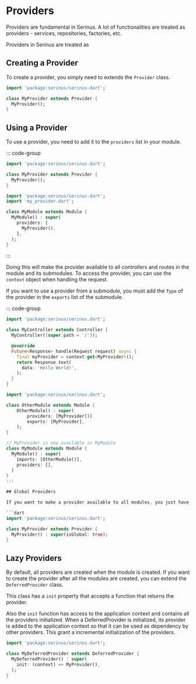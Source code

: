 # Providers

Providers are fundamental in Serinus. A lot of functionalities are treated as providers - services, repositories, factories, etc.

Providers in Serinus are treated as

## Creating a Provider

To create a provider, you simply need to extends the `Provider` class.

```dart
import 'package:serinus/serinus.dart';

class MyProvider extends Provider {
  MyProvider();
}
```

## Using a Provider

To use a provider, you need to add it to the `providers` list in your module.

::: code-group
    
```dart [my_provider.dart]
import 'package:serinus/serinus.dart';

class MyProvider extends Provider {
  MyProvider();
}
```

```dart [my_module.dart]
import 'package:serinus/serinus.dart';
import 'my_provider.dart';

class MyModule extends Module {
  MyModule() : super(
    providers: [
      MyProvider(),
    ],
  );
}
```
:::

Doing this will make the provider available to all controllers and routes in the module and its submodules.
To access the provider, you can use the `context` object when handling the request.

If you want to use a provider from a submodule, you must add the `Type` of the provider in the `exports` list of the submodule.

::: code-group

```dart [Simple Usage]
import 'package:serinus/serinus.dart';

class MyController extends Controller {
  MyController({super.path = '/'});

  @override
  Future<Response> handle(Request request) async {
    final myProvider = context.get<MyProvider>();
    return Response.text(
      data: 'Hello World!',
    );
  }
}
```

```dart [Exports Module]
import 'package:serinus/serinus.dart';

class OtherModule extends Module {
    OtherModule() : super(
        providers: [MyProvider()]
        exports: [MyProvider],
    );
}

// MyProvider is now available in MyModule
class MyModule extends Module {
  MyModule() : super(
    imports: [OtherModule()],
    providers: [],
  )
}
:::

## Global Providers

If you want to make a provider available to all modules, you just have to pass the `isGlobal` parameter as `true` when creating the provider.

```dart
import 'package:serinus/serinus.dart';

class MyProvider extends Provider {
  MyProvider() : super(isGlobal: true);
}
```


## Lazy Providers

By default, all providers are created when the module is created. If you want to create the provider after all the modules are created, you can extend the `DeferredProvider` class.

This class has a `init` property that accepts a function that returns the provider.

Also the `init` function has access to the application context and contains all the providers initialized.
When a DeferredProvider is initialized, its provider is added to the application context so that it can be used as dependency by other providers. This grant a incremental initialization of the providers.

```dart 
import 'package:serinus/serinus.dart';

class MyDeferredProvider extends DeferredProvider {
  MyDeferredProvider() : super(
    init: (context) => MyProvider(),
  );
}
```
